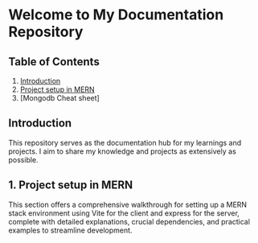 # Welcome to My Documentation Repository

## Table of Contents
1. [Introduction](#introduction)
2. [Project setup in MERN](#project-setup-in-mern)
3. [Mongodb Cheat sheet]
   
## Introduction
This repository serves as the documentation hub for my learnings and projects. I aim to share my knowledge and projects as extensively as possible.

## 1. Project setup in MERN
This section offers a comprehensive walkthrough for setting up a MERN stack environment using Vite for  the client and express for the server, complete with detailed explanations, crucial dependencies, and practical examples to streamline development.
